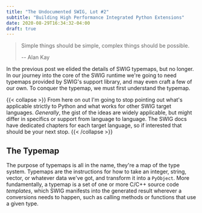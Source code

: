 ```yaml
---
title: "The Undocumented SWIG, Lot #2"
subtitle: "Building High Performance Integrated Python Extensions"
date: 2020-08-29T16:34:32-04:00
draft: true
---
```


> Simple things should be simple, complex things should be possible.
>
> -- Alan Kay


In the previous post we elided the details of SWIG typemaps, but no longer.
In our journey into the core of the SWIG runtime we're going to need typemaps
provided by SWIG's support library, and may even craft a few of our own. To
conquer the typemap, we must first understand the typemap.

{{< collapse >}}
From here on out I'm going to stop pointing out what's applicable strictly to
Python and what works for other SWIG target languages. *Generally*, the gist of
the ideas are widely applicable, but might differ in specifics or support from
language to language. The SWIG docs have dedicated chapters for each target
language, so if interested that should be your next stop.
{{< /collapse >}}

## The Typemap

The purpose of typemaps is all in the name, they're a map of the type system.
Typemaps are the instructions for how to take an integer, string, vector, or
whatever data we've got, and transform it into a `PyObject`. More
fundamentally, a typemap is a set of one or more C/C++ source code *templates*,
which SWIG manifests into the generated result wherever a conversions needs to
happen, such as calling methods or functions that use a given type.
